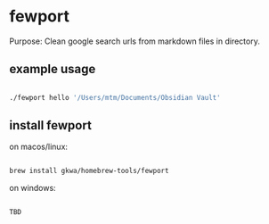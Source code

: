 # fewport

Purpose:
Clean google search urls from markdown files in directory.

## example usage

```bash

./fewport hello '/Users/mtm/Documents/Obsidian Vault'

```

## install fewport


on macos/linux:
```bash

brew install gkwa/homebrew-tools/fewport

```


on windows:

```powershell

TBD

```
